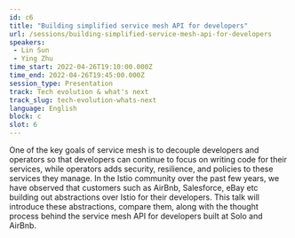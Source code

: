 ```yaml
---
id: c6
title: "Building simplified service mesh API for developers"
url: /sessions/building-simplified-service-mesh-api-for-developers
speakers:
 - Lin Sun
 - Ying Zhu
time_start: 2022-04-26T19:10:00.000Z
time_end: 2022-04-26T19:45:00.000Z
session_type: Presentation
track: Tech evolution & what's next
track_slug: tech-evolution-whats-next
language: English
block: c
slot: 6
---
```


One of the key goals of service mesh is to decouple developers and operators so that developers can continue to focus on writing code for their services, while operators adds security, resilience, and policies to these services they manage. In the Istio community over the past few years, we have observed that customers such as AirBnb, Salesforce, eBay etc building out abstractions over Istio for their developers. This talk will introduce these abstractions, compare them, along with the thought process behind the service mesh API for developers built at Solo and AirBnb.